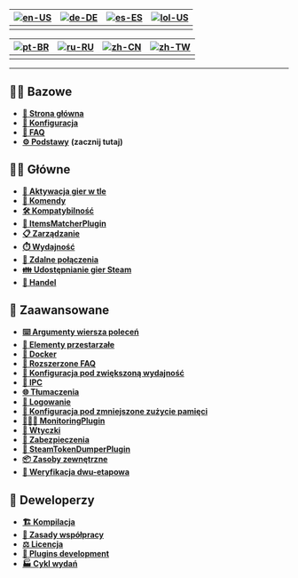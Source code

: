 | [![en-US](https://raw.githubusercontent.com/JustArchiNET/ArchiSteamFarm/refs/heads/main/resources/flags/en-US.png)](https://github.com/JustArchiNET/ArchiSteamFarm/wiki/Home-pl-PL) | [![de-DE](https://raw.githubusercontent.com/JustArchiNET/ArchiSteamFarm/refs/heads/main/resources/flags/de-DE.png)](https://github.com/JustArchiNET/ArchiSteamFarm/wiki/Home-de-DE) | [![es-ES](https://raw.githubusercontent.com/JustArchiNET/ArchiSteamFarm/refs/heads/main/resources/flags/es-ES.png)](https://github.com/JustArchiNET/ArchiSteamFarm/wiki/Home-es-ES) | [![lol-US](https://raw.githubusercontent.com/JustArchiNET/ArchiSteamFarm/refs/heads/main/resources/flags/lol-US.png)](https://github.com/JustArchiNET/ArchiSteamFarm/wiki/Home-lol-US) |
| ----------------------------------------------------------------------------------------------------------------------------------------------------------------------------------- | ----------------------------------------------------------------------------------------------------------------------------------------------------------------------------------- | ----------------------------------------------------------------------------------------------------------------------------------------------------------------------------------- | -------------------------------------------------------------------------------------------------------------------------------------------------------------------------------------- |
|                                                                                                                                                                                     |                                                                                                                                                                                     |                                                                                                                                                                                     |                                                                                                                                                                                        |

| [![pt-BR](https://raw.githubusercontent.com/JustArchiNET/ArchiSteamFarm/refs/heads/main/resources/flags/pt-BR.png)](https://github.com/JustArchiNET/ArchiSteamFarm/wiki/Home-pt-BR) | [![ru-RU](https://raw.githubusercontent.com/JustArchiNET/ArchiSteamFarm/refs/heads/main/resources/flags/ru-RU.png)](https://github.com/JustArchiNET/ArchiSteamFarm/wiki/Home-ru-RU) | [![zh-CN](https://raw.githubusercontent.com/JustArchiNET/ArchiSteamFarm/refs/heads/main/resources/flags/zh-CN.png)](https://github.com/JustArchiNET/ArchiSteamFarm/wiki/Home-zh-CN) | [![zh-TW](https://raw.githubusercontent.com/JustArchiNET/ArchiSteamFarm/refs/heads/main/resources/flags/zh-TW.png)](https://github.com/JustArchiNET/ArchiSteamFarm/wiki/Home-zh-TW) |
| ----------------------------------------------------------------------------------------------------------------------------------------------------------------------------------- | ----------------------------------------------------------------------------------------------------------------------------------------------------------------------------------- | ----------------------------------------------------------------------------------------------------------------------------------------------------------------------------------- | ----------------------------------------------------------------------------------------------------------------------------------------------------------------------------------- |
|                                                                                                                                                                                     |                                                                                                                                                                                     |                                                                                                                                                                                     |                                                                                                                                                                                     |

***

## 👨‍🏫 Bazowe

* **[🏡 Strona główna](https://github.com/JustArchiNET/ArchiSteamFarm/wiki/Home-pl-PL)**
* **[🔧 Konfiguracja](https://github.com/JustArchiNET/ArchiSteamFarm/wiki/Configuration-pl-PL)**
* **[💬 FAQ](https://github.com/JustArchiNET/ArchiSteamFarm/wiki/FAQ-pl-PL)**
* **[⚙️ Podstawy](https://github.com/JustArchiNET/ArchiSteamFarm/wiki/Setting-up-pl-PL)** **(zacznij tutaj)**


## 👨‍🎓 Główne

* **[👥 Aktywacja gier w tle](https://github.com/JustArchiNET/ArchiSteamFarm/wiki/Background-games-redeemer-pl-PL)**
* **[📢 Komendy](https://github.com/JustArchiNET/ArchiSteamFarm/wiki/Commands-pl-PL)**
* **[🛠️ Kompatybilność](https://github.com/JustArchiNET/ArchiSteamFarm/wiki/Compatibility-pl-PL)**
* **[🧩 ItemsMatcherPlugin](https://github.com/JustArchiNET/ArchiSteamFarm/wiki/ItemsMatcherPlugin)**
* **[📋 Zarządzanie](https://github.com/JustArchiNET/ArchiSteamFarm/wiki/Management)**
* **[⏱️ Wydajność](https://github.com/JustArchiNET/ArchiSteamFarm/wiki/Performance)**
* **[📡 Zdalne połączenia](https://github.com/JustArchiNET/ArchiSteamFarm/wiki/Remote-communication)**
* **[👪 Udostępnianie gier Steam](https://github.com/JustArchiNET/ArchiSteamFarm/wiki/Steam-Family-Sharing)**
* **[🔄 Handel](https://github.com/JustArchiNET/ArchiSteamFarm/wiki/Trading)**


## 🧙 Zaawansowane

* **[⌨️ Argumenty wiersza poleceń](https://github.com/JustArchiNET/ArchiSteamFarm/wiki/Command-line-arguments-pl-PL)**
* **[🚧 Elementy przestarzałe](https://github.com/JustArchiNET/ArchiSteamFarm/wiki/Deprecation-pl-PL)**
* **[🐳 Docker](https://github.com/JustArchiNET/ArchiSteamFarm/wiki/Docker-pl-PL)**
* **[🤔 Rozszerzone FAQ](https://github.com/JustArchiNET/ArchiSteamFarm/wiki/Extended-FAQ-pl-PL)**
* **[🚀 Konfiguracja pod zwiększoną wydajność](https://github.com/JustArchiNET/ArchiSteamFarm/wiki/High-performance-setup-pl-PL)**
* **[🔗 IPC](https://github.com/JustArchiNET/ArchiSteamFarm/wiki/IPC-pl-PL)**
* **[🌐 Tłumaczenia](https://github.com/JustArchiNET/ArchiSteamFarm/wiki/Localization)**
* **[📝 Logowanie](https://github.com/JustArchiNET/ArchiSteamFarm/wiki/Logging)**
* **[💾 Konfiguracja pod zmniejszone zużycie pamięci](https://github.com/JustArchiNET/ArchiSteamFarm/wiki/Low-memory-setup)**
* **[🕵🏼‍♂️ MonitoringPlugin](https://github.com/JustArchiNET/ArchiSteamFarm/wiki/MonitoringPlugin)**
* **[🔌 Wtyczki](https://github.com/JustArchiNET/ArchiSteamFarm/wiki/Plugins)**
* **[🔐 Zabezpieczenia](https://github.com/JustArchiNET/ArchiSteamFarm/wiki/Security)**
* **[🧩 SteamTokenDumperPlugin](https://github.com/JustArchiNET/ArchiSteamFarm/wiki/SteamTokenDumperPlugin)**
* **[📦 Zasoby zewnętrzne](https://github.com/JustArchiNET/ArchiSteamFarm/wiki/Third-party)**
* **[📵 Weryfikacja dwu-etapowa](https://github.com/JustArchiNET/ArchiSteamFarm/wiki/Two-factor-authentication)**


## 👷 Deweloperzy

* **[🏗️ Kompilacja](https://github.com/JustArchiNET/ArchiSteamFarm/wiki/Compilation-pl-PL)**
* **[🤝 Zasady współpracy](https://github.com/JustArchiNET/ArchiSteamFarm/blob/main/.github/CONTRIBUTING.md)**
* **[⚖️ Licencja](https://github.com/JustArchiNET/ArchiSteamFarm/wiki/License-pl-PL)**
* **[🥷 Plugins development](https://github.com/JustArchiNET/ArchiSteamFarm/wiki/Plugins-development)**
* **[🏭 Cykl wydań](https://github.com/JustArchiNET/ArchiSteamFarm/wiki/Release-cycle-pl-PL)**